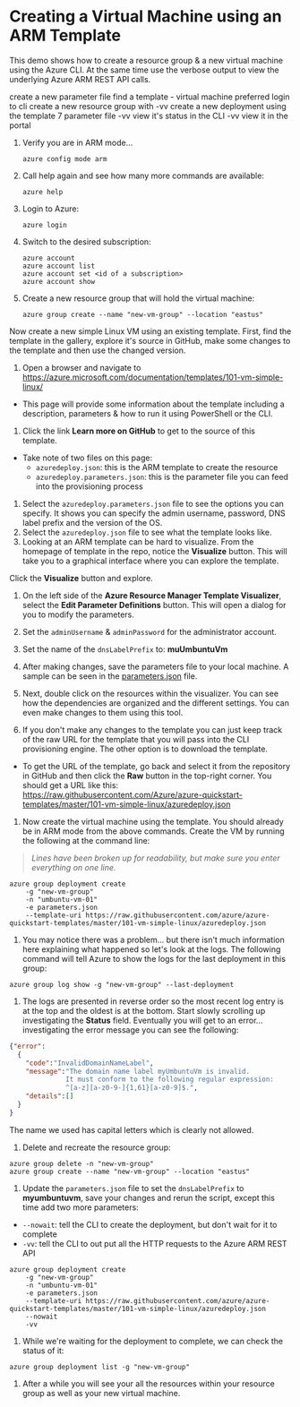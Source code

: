 # Creating a Virtual Machine using an ARM Template

This demo shows how to create a resource group & a new virtual machine using the Azure CLI. At the same time use the verbose output to view the underlying Azure ARM REST API calls.


create a new parameter file
find a template - virtual machine preferred
login to cli
create a new resource group with -vv
create a new deployment using the template 7 parameter file -vv
view it's status in the CLI -vv
view it in the portal

1. Verify you are in ARM mode...

    ```shell
    azure config mode arm
    ```

1. Call help again and see how many more commands are available:

    ```shell
    azure help
    ```

1. Login to Azure:

    ````shell
    azure login
    ````

1. Switch to the desired subscription:

    ````shell
    azure account
    azure account list
    azure account set <id of a subscription>
    azure account show
    ````

1. Create a new resource group that will hold the virtual machine:

    ````shell
    azure group create --name "new-vm-group" --location "eastus"
    ````

Now create a new simple Linux VM using an existing template. First, find the template in the gallery, explore it's source in GitHub, make some changes to the template and then use the changed version.

1. Open a browser and navigate to https://azure.microsoft.com/documentation/templates/101-vm-simple-linux/

  - This page will provide some information about the template including a description, parameters & how to run it using PowerShell or the CLI.

1. Click the link **Learn more on GitHub** to get to the source of this template.

  - Take note of two files on this page:
    - `azuredeploy.json`: this is the ARM template to create the resource
    - `azuredeploy.parameters.json`: this is the parameter file you can feed into the provisioning process

1. Select the `azuredeploy.parameters.json` file to see the options you can specify. It shows you can specify the admin username, password, DNS label prefix and the version of the OS.
1. Select the `azuredeploy.json` file to see what the template looks like.
1. Looking at an ARM template can be hard to visualize. From the homepage of template in the repo, notice the **Visualize** button. This will take you to a graphical interface where you can explore the template.

  Click the **Visualize** button and explore.

1. On the left side of the **Azure Resource Manager Template Visualizer**, select the **Edit Parameter Definitions** button. This will open a dialog for you to modify the parameters. 
  1. Set the `adminUsername` & `adminPassword` for the administrator account.
  1. Set the name of the `dnsLabelPrefix` to: **muUmbuntuVm**
  1. After making changes, save the parameters file to your local machine. A sample can be seen in the [parameters.json](parameters.json) file.

1. Next, double click on the resources within the visualizer. You can see how the dependencies are organized and the different settings. You can even make changes to them using this tool.

1. If you don't make any changes to the template you can just keep track of the raw URL for the template that you will pass into the CLI provisioning engine. The other option is to download the template.
  - To get the URL of the template, go back and select it from the repository in GitHub and then click the **Raw** button in the top-right corner. You should get a URL like this: https://raw.githubusercontent.com/Azure/azure-quickstart-templates/master/101-vm-simple-linux/azuredeploy.json

1. Now create the virtual machine using the template. You should already be in ARM mode from the above commands. Create the VM by running the following at the command line:

  > *Lines have been broken up for readability, but make sure you enter everything on one line.*

  ```shell
  azure group deployment create 
      -g "new-vm-group" 
      -n "umbuntu-vm-01" 
      -e parameters.json 
      --template-uri https://raw.githubusercontent.com/azure/azure-quickstart-templates/master/101-vm-simple-linux/azuredeploy.json
  ```

1. You may notice there was a problem... but there isn't much information here explaining what happened so let's look at the logs. The following command will tell Azure to show the logs for the last deployment in this group:

  ```shell
  azure group log show -g "new-vm-group" --last-deployment
  ```

1. The logs are presented in reverse order so the most recent log entry is at the top and the oldest is at the bottom. Start slowly scrolling up investigating the **Status** field. Eventually you will get to an error... investigating the error message you can see the following:

  ```json
  {"error":
    {
      "code":"InvalidDomainNameLabel",
      "message":"The domain name label myUmbuntuVm is invalid. 
                It must conform to the following regular expression: 
                ^[a-z][a-z0-9-]{1,61}[a-z0-9]$.",
      "details":[]
    }
  }
  ```

  The name we used has capital letters which is clearly not allowed.

1. Delete and recreate the resource group:

  ```shell
  azure group delete -n "new-vm-group"
  azure group create --name "new-vm-group" --location "eastus"
  ```

1. Update the `parameters.json` file to set the `dnsLabelPrefix` to **myumbuntuvm**, save your changes and rerun the script, except this time add two more parameters:
  - `--nowait`: tell the CLI to create the deployment, but don't wait for it to complete
  - `-vv`: tell the CLI to out put all the HTTP requests to the Azure ARM REST API

  ```shell
  azure group deployment create 
      -g "new-vm-group" 
      -n "umbuntu-vm-01" 
      -e parameters.json
      --template-uri https://raw.githubusercontent.com/azure/azure-quickstart-templates/master/101-vm-simple-linux/azuredeploy.json
      --nowait
      -vv 
  ```

1. While we're waiting for the deployment to complete, we can check the status of it:

  ```shell
  azure group deployment list -g "new-vm-group"
  ```

1. After a while you will see your all the resources within your resource group as well as your new virtual machine.